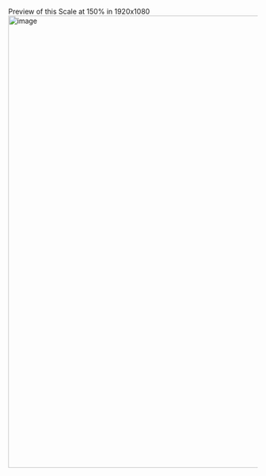 Preview of this
Scale at 150% in 1920x1080
<img width="1800" height="912" alt="image" src="https://github.com/user-attachments/assets/6d28fceb-84ee-4730-8a91-c8fb3fd97331" />
